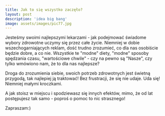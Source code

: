 ```yaml
---
title: Jak to się wszystko zaczęło?
layout: post
description: 'idea big bang'
image: assets/images/pic77.jpg
---
```


Jesteśmy swoimi najlepszymi lekarzami - jak podejmować świadome wybory zdrowotne uczymy się przez całe życie. Niemniej w dobie wszechogarniających reklam, dość trudno zrozumieć, co dla nas osobiście będzie dobre, a co nie. Wszystkie te "modne" diety, "modne" sposoby spędzania czasu, "wartościowe chwile" - czy na pewno są "Nasze", czy tylko wmówiono nam, że to dla nas najlepsze?

Droga do zrozumienia siebie, swoich potrzeb zdrowotnych jest świetną przygodą, tak najlepiej ją traktować! Bez frustracji, że się nie udaje. Uda się! Niemniej małymi kroczkami.

A jak stoisz w miejscu i spodziewasz się innych efektów, mimo, że od lat postępujesz tak samo - poproś o pomoc to nic strasznego! 

Zapraszam:)





